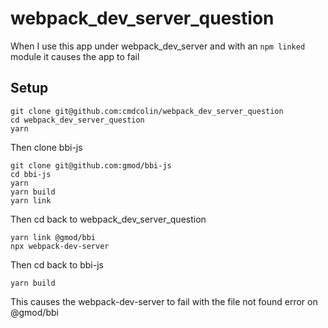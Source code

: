 # webpack_dev_server_question

When I use this app under webpack_dev_server and with an `npm linked` module it causes the app to fail



## Setup

    git clone git@github.com:cmdcolin/webpack_dev_server_question
    cd webpack_dev_server_question
    yarn

Then clone bbi-js

    git clone git@github.com:gmod/bbi-js
    cd bbi-js
    yarn
    yarn build
    yarn link


Then cd back to webpack_dev_server_question

    yarn link @gmod/bbi
    npx webpack-dev-server


Then cd back to bbi-js

    yarn build


This causes the webpack-dev-server to fail with the file not found error on @gmod/bbi
